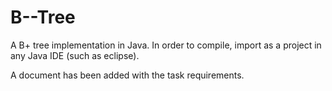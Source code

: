 B--Tree
=======

A B+ tree implementation in Java. In order to compile, import as a project in any Java IDE (such as eclipse).

A document has been added with the task requirements.
